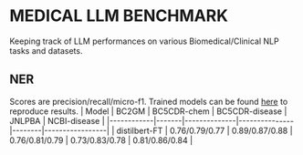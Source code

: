 # MEDICAL LLM BENCHMARK
Keeping track of LLM performances on various Biomedical/Clinical NLP tasks and datasets. 

## NER
Scores are precision/recall/micro-f1. Trained models can be found [here](https://huggingface.co/kbulutozler) to reproduce results. 
| Model | BC2GM | BC5CDR-chem | BC5CDR-disease | JNLPBA | NCBI-disease |
|------------|-------|--------------|---------------|--------|-----------------|
| distilbert-FT | 0.76/0.79/0.77 | 0.89/0.87/0.88 | 0.76/0.81/0.79 | 0.73/0.83/0.78 | 0.81/0.86/0.84 |
